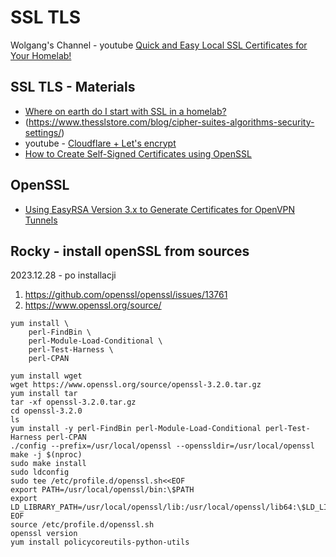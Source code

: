 # SSL TLS

Wolgang's Channel - youtube [Quick and Easy Local SSL Certificates for Your Homelab!](https://www.youtube.com/watch?v=qlcVx-k-02E)

## SSL TLS - Materials

+ [Where on earth do I start with SSL in a homelab?](https://www.reddit.com/r/selfhosted/comments/16cuxxu/where_on_earth_do_i_start_with_ssl_in_a_homelab/)
+ (<https://www.thesslstore.com/blog/cipher-suites-algorithms-security-settings/>)
+ youtube - [Cloudflare + Let's encrypt](https://www.youtube.com/results?search_query=cloudflare+letsencrypt)
+ [How to Create Self-Signed Certificates using OpenSSL](https://devopscube.com/create-self-signed-certificates-openssl/)

## OpenSSL

+ [Using EasyRSA Version 3.x to Generate Certificates for OpenVPN Tunnels](https://support.redlion.net/hc/en-us/articles/4403307638797-Using-EasyRSA-Version-3-x-to-Generate-Certificates-for-OpenVPN-Tunnels)

## Rocky - install openSSL from sources

2023.12.28 - po installacji

1. https://github.com/openssl/openssl/issues/13761
2. https://www.openssl.org/source/

```code
yum install \
    perl-FindBin \
    perl-Module-Load-Conditional \
    perl-Test-Harness \
    perl-CPAN

yum install wget
wget https://www.openssl.org/source/openssl-3.2.0.tar.gz
yum install tar
tar -xf openssl-3.2.0.tar.gz
cd openssl-3.2.0
ls
yum install -y perl-FindBin perl-Module-Load-Conditional perl-Test-Harness perl-CPAN
./config --prefix=/usr/local/openssl --openssldir=/usr/local/openssl
make -j $(nproc)
sudo make install
sudo ldconfig
sudo tee /etc/profile.d/openssl.sh<<EOF
export PATH=/usr/local/openssl/bin:\$PATH
export LD_LIBRARY_PATH=/usr/local/openssl/lib:/usr/local/openssl/lib64:\$LD_LIBRARY_PATH
EOF
source /etc/profile.d/openssl.sh
openssl version
yum install policycoreutils-python-utils
```
